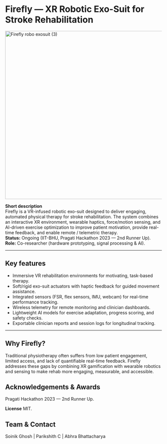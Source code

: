 # Firefly — XR Robotic Exo-Suit for Stroke Rehabilitation


<img width="960" height="540" alt="Firefly robo exosuit (3)" src="https://github.com/user-attachments/assets/58945f44-9d19-42f3-b5ac-949d8dd3c1a6" />


**Short description**  
Firefly is a VR-infused robotic exo-suit designed to deliver engaging, automated physical therapy for stroke rehabilitation. The system combines an interactive XR environment, wearable haptics, force/motion sensing, and AI-driven exercise optimization to improve patient motivation, provide real-time feedback, and enable remote / telemetric therapy.  
**Status:** Ongoing (IIT-BHU, Pragati Hackathon 2023 — 2nd Runner Up).  
**Role:** Co-researcher (hardware prototyping, signal processing & AI).

---

## Key features
- Immersive VR rehabilitation environments for motivating, task-based therapy.  
- Soft/rigid exo-suit actuators with haptic feedback for guided movement assistance.  
- Integrated sensors (FSR, flex sensors, IMU, webcam) for real-time performance tracking.  
- Wireless telemetry for remote monitoring and clinician dashboards.  
- Lightweight AI models for exercise adaptation, progress scoring, and safety checks.  
- Exportable clinician reports and session logs for longitudinal tracking.

---

## Why Firefly?
Traditional physiotherapy often suffers from low patient engagement, limited access, and lack of quantifiable real-time feedback. Firefly addresses these gaps by combining XR gamification with wearable robotics and sensing to make rehab more engaging, measurable, and accessible.

## Acknowledgements & Awards

Pragati Hackathon 2023 — 2nd Runner Up.


**License**
MIT.

## Team & Contact
Soinik Ghosh | Parikshith C | Abhra Bhattacharya

